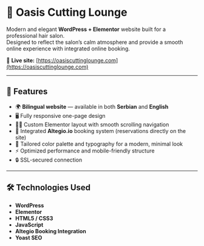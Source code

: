 # 🌿 Oasis Cutting Lounge

Modern and elegant **WordPress + Elementor** website built for a professional hair salon.  
Designed to reflect the salon’s calm atmosphere and provide a smooth online experience with integrated online booking.

🔗 **Live site:** [https://oasiscuttinglounge.com](https://oasiscuttinglounge.com)

---

## 🧩 Features

- 🌍 **Bilingual website** — available in both **Serbian** and **English**
- 🖥️ Fully responsive one-page design  
- 💇‍♀️ Custom Elementor layout with smooth scrolling navigation  
- 🧾 Integrated **Altegio.io** booking system (reservations directly on the site)  
- 🎨 Tailored color palette and typography for a modern, minimal look  
- ⚡ Optimized performance and mobile-friendly structure  
- 🔒 SSL-secured connection

---

## 🛠️ Technologies Used

- **WordPress**
- **Elementor**
- **HTML5 / CSS3**
- **JavaScript**
- **Altegio Booking Integration**
- **Yoast SEO**

